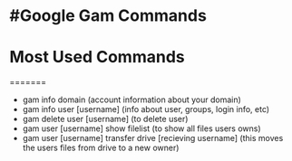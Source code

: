 #Google Gam Commands
======= 
# Most Used Commands
=======
<ul>
	<li>gam info domain (account information about your domain)</li>
	<li>gam info user [username] (info about user, groups, login info, etc)</li>
	<li>gam delete user [username] (to delete user)</li>
	<li>gam user [username] show filelist (to show all files users owns)</li>
	<li>gam user [username] transfer drive [recieving username] (this moves the users files from drive to a new owner)
	</li>



</ul>